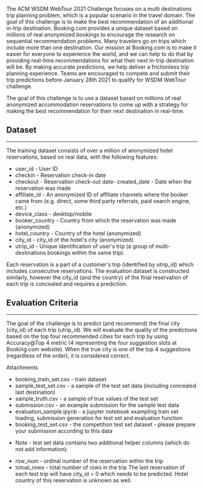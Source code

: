 The ACM WSDM WebTour 2021 Challenge focuses on a multi destinations trip planning problem, which is a popular scenario in the travel domain.
The goal of this challenge is to make the best recommendation of an additional in-trip destination. Booking.com provides a unique dataset based on millions of real anonymized bookings to encourage the research on sequential recommendation problems.
Many travelers go on trips which include more than one destination. Our mission at Booking.com is to make it easier for everyone to experience the world, and we can help to do that by providing real-time recommendations for what their next in-trip destination will be. By making accurate predictions, we help deliver a frictionless trip planning experience.
Teams are encouraged to compete and submit their trip predictions before January 28th 2021 to qualify for WSDM WebTour challenge.

The goal of this challenge is to use a dataset based on millions of real anonymized accommodation reservations to come up with a strategy for making the best recommendation for their next destination in real-time.


## Dataset
-------------------
The training dataset consists of over a million of anonymized hotel reservations, based on real data, with the following features:
- user_id - User ID
- checkin - Reservation check-in date
- checkout - Reservation check-out date- created_date - Date when the reservation was made
- affiliate_id - An anonymized ID of affiliate channels where the booker came from (e.g. direct, some third party referrals, paid search engine, etc.)
- device_class - desktop/mobile
- booker_country - Country from which the reservation was made (anonymized)
- hotel_country - Country of the hotel (anonymized)
- city_id - city_id of the hotel's city (anonymized)
- utrip_id - Unique identification of user's trip (a group of multi-destinations bookings within the same trip).

Each reservation is a part of a customer's trip (identified by utrip_id) which includes consecutive reservations. 
The evaluation dataset is constructed similarly, however the city_id (and the country) of the final reservation of each trip is concealed and requires a prediction.


## Evaluation Criteria
----------------------
The goal of the challenge is to predict (and recommend) the final city (city_id) of each trip (utrip_id). We will evaluate the quality of the predictions based on the top four recommended cities for each trip by using Accuracy@Top 4 metric (4 representing the four suggestion slots at Booking.com website). When the true city is one of the top 4 suggestions (regardless of the order), it is considered correct.


Attachments
- booking_train_set.csv - train dataset
- sample_test_set.csv - a sample of the test set data (including concealed last destination)
- sample_truth.csv - a sample of true values of the test set
- submission.csv - an example submission for the sample test data
- evaluation_sample.ipynb - a jupyter notebook exampling train set loading, submission generation for test set and evaluation function
- booking_test_set.csv - the competition test set dataset - please prepare your submission according to this data

* Note - test set data contains two additional helper columns (which do not add information):
- row_num - ordinal number of the reservation within the trip
- totoal_rows - total number of rows in the trip
The last reservation of each test trip will have city_id = 0 which needs to be predicted. Hotel country of this reservation is unknown as well.